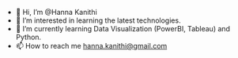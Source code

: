 - 👋 Hi, I’m @Hanna Kanithi
- 👀 I’m interested in learning the latest technologies.
- 🌱 I’m currently learning Data Visualization (PowerBI, Tableau) and Python.
- 📫 How to reach me hanna.kanithi@gmail.com

<!---
hann4k/hann4k is a ✨ special ✨ repository because its `README.md` (this file) appears on your GitHub profile.
You can click the Preview link to take a look at your changes.
--->
